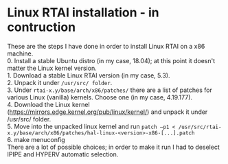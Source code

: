 # Linux RTAI installation - in contruction
These are the steps I have done in order to install Linux RTAI on a x86 machine.  
	0. Install a stable Ubuntu distro (in my case, 18.04); at this point it doesn't matter the Linux kernel version.  
	1. Download a stable Linux RTAI version (in my case, 5.3).  
	2. Unpack it under `/usr/src/ folder`.  
	3. Under `rtai-x.y/base/arch/x86/patches/` there are a list of patches for various Linux (vanilla) kernels. Choose one (in my case, 4.19.177).  
	4. Download the Linux kernel (https://mirrors.edge.kernel.org/pub/linux/kernel/) and unpack it under /usr/src/ folder.  
	5. Move into the unpacked linux kernel and run `patch –p1 < /usr/src/rtai-x.y/base/arch/x86/patches/hal-linux-<version>-x86-[...].patch`  
	6. make menuconfig  
		There are a lot of possible choices; in order to make it run I had to deselect IPIPE and HYPERV automatic selection.  
		
		
